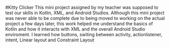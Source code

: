 #Kitty Clicker
This mini project assigned by my teacher was supposed to test our skills in Kotlin, XML, and Android Studios. Although this mini project was never able to be complete due to being moved to working on the actual project a few days later, this work helped me understand the basics of 
Kotlin and how it interacts with XML and the overall Android Studio enviroment. I learned how buttons, switing between activity, actionlistener, intent, Linear layout and Constraint Layout 
